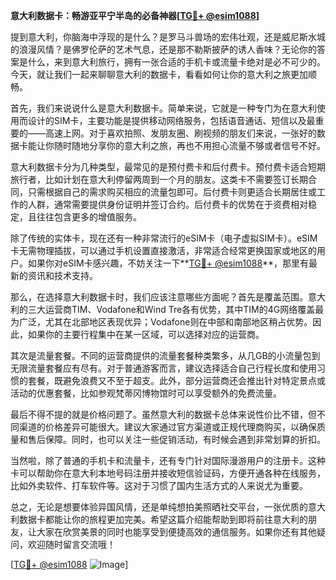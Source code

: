 **意大利数据卡：畅游亚平宁半岛的必备神器[[TG💪+ @esim1088](https://t.me/s/esim1088)]**

提到意大利，你脑海中浮现的是什么？是罗马斗兽场的宏伟壮观，还是威尼斯水城的浪漫风情？是佛罗伦萨的艺术气息，还是那不勒斯披萨的诱人香味？无论你的答案是什么，来到意大利旅行，拥有一张合适的手机卡或流量卡绝对是必不可少的。今天，就让我们一起来聊聊意大利的数据卡，看看如何让你的意大利之旅更加顺畅。

首先，我们来说说什么是意大利数据卡。简单来说，它就是一种专门为在意大利使用而设计的SIM卡，主要功能是提供移动网络服务，包括语音通话、短信以及最重要的——高速上网。对于喜欢拍照、发朋友圈、刷视频的朋友们来说，一张好的数据卡能让你随时随地分享你的意大利之旅，再也不用担心流量不够或者信号不好。

意大利数据卡分为几种类型，最常见的是预付费卡和后付费卡。预付费卡适合短期旅行者，比如计划在意大利停留两周到一个月的朋友。这类卡不需要签订长期合同，只需根据自己的需求购买相应的流量包即可。后付费卡则更适合长期居住或工作的人群，通常需要提供身份证明并签订合约。后付费卡的优势在于资费相对稳定，且往往包含更多的增值服务。

除了传统的实体卡，现在还有一种非常流行的eSIM卡（电子虚拟SIM卡）。eSIM卡无需物理插拔，可以通过手机设置直接激活，非常适合经常更换国家或地区的用户。如果你对eSIM卡感兴趣，不妨关注一下**[TG💪+ @esim1088](https://t.me/s/esim1088)**，那里有最新的资讯和技术支持。

那么，在选择意大利数据卡时，我们应该注意哪些方面呢？首先是覆盖范围。意大利的三大运营商TIM、Vodafone和Wind Tre各有优势，其中TIM的4G网络覆盖最为广泛，尤其在北部地区表现优异；Vodafone则在中部和南部地区稍占优势。因此，如果你的主要行程集中在某一区域，可以选择对应的运营商。

其次是流量套餐。不同的运营商提供的流量套餐种类繁多，从几GB的小流量包到无限流量套餐应有尽有。对于普通游客而言，建议选择适合自己行程长度和使用习惯的套餐，既避免浪费又不至于超支。此外，部分运营商还会推出针对特定景点或活动的优惠套餐，比如参观梵蒂冈博物馆时可以享受额外的免费流量。

最后不得不提的就是价格问题了。虽然意大利的数据卡总体来说性价比不错，但不同渠道的价格差异可能很大。建议大家通过官方渠道或正规代理商购买，以确保质量和售后保障。同时，也可以关注一些促销活动，有时候会遇到非常划算的折扣。

当然啦，除了普通的手机卡和流量卡，还有专门针对国际漫游用户的注册卡。这种卡可以帮助你在意大利本地号码注册并接收短信验证码，方便开通各种在线服务，比如外卖软件、打车软件等。这对于习惯了国内生活方式的人来说尤为重要。

总之，无论是想要体验异国风情，还是单纯想拍美照晒社交平台，一张优质的意大利数据卡都能让你的旅程更加完美。希望这篇介绍能帮助到即将前往意大利的朋友，让大家在欣赏美景的同时也能享受到便捷高效的通信服务。如果你还有其他疑问，欢迎随时留言交流哦！

[[TG💪+ @esim1088](https://t.me/s/esim1088) ![Image](https://i.postimg.cc/4NQfJmqS/Snipaste-2025-05-13-00-14-12.png)]